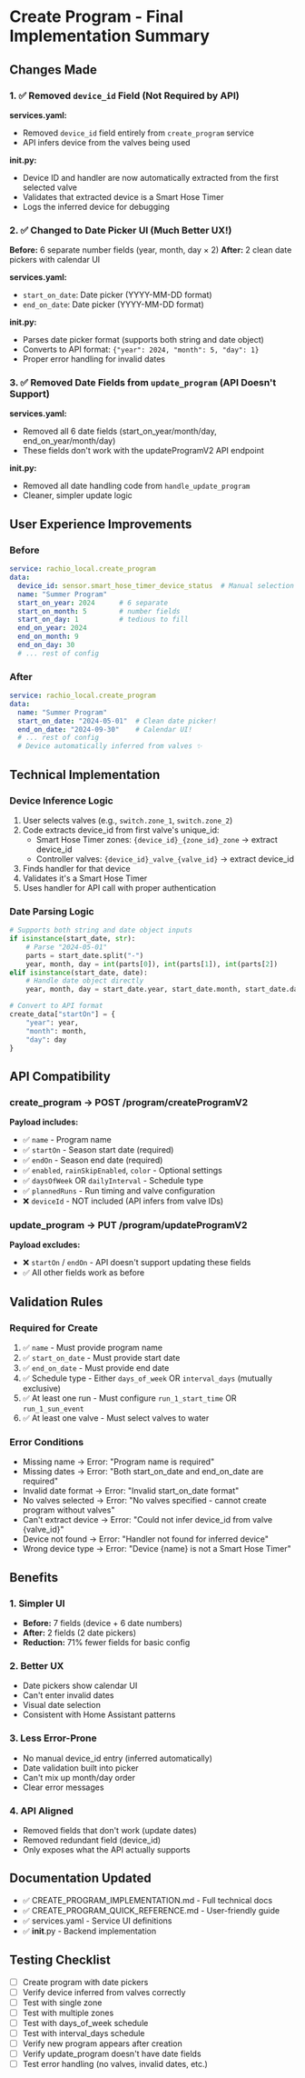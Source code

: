 # Create Program - Final Implementation Summary

## Changes Made

### 1. ✅ Removed `device_id` Field (Not Required by API)
**services.yaml:**
- Removed `device_id` field entirely from `create_program` service
- API infers device from the valves being used

**__init__.py:**
- Device ID and handler are now automatically extracted from the first selected valve
- Validates that extracted device is a Smart Hose Timer
- Logs the inferred device for debugging

### 2. ✅ Changed to Date Picker UI (Much Better UX!)
**Before:** 6 separate number fields (year, month, day × 2)
**After:** 2 clean date pickers with calendar UI

**services.yaml:**
- `start_on_date`: Date picker (YYYY-MM-DD format)
- `end_on_date`: Date picker (YYYY-MM-DD format)

**__init__.py:**
- Parses date picker format (supports both string and date object)
- Converts to API format: `{"year": 2024, "month": 5, "day": 1}`
- Proper error handling for invalid dates

### 3. ✅ Removed Date Fields from `update_program` (API Doesn't Support)
**services.yaml:**
- Removed all 6 date fields (start_on_year/month/day, end_on_year/month/day)
- These fields don't work with the updateProgramV2 API endpoint

**__init__.py:**
- Removed all date handling code from `handle_update_program`
- Cleaner, simpler update logic

## User Experience Improvements

### Before
```yaml
service: rachio_local.create_program
data:
  device_id: sensor.smart_hose_timer_device_status  # Manual selection
  name: "Summer Program"
  start_on_year: 2024      # 6 separate
  start_on_month: 5        # number fields
  start_on_day: 1          # tedious to fill
  end_on_year: 2024
  end_on_month: 9
  end_on_day: 30
  # ... rest of config
```

### After
```yaml
service: rachio_local.create_program
data:
  name: "Summer Program"
  start_on_date: "2024-05-01"  # Clean date picker!
  end_on_date: "2024-09-30"    # Calendar UI!
  # ... rest of config
  # Device automatically inferred from valves ✨
```

## Technical Implementation

### Device Inference Logic
1. User selects valves (e.g., `switch.zone_1`, `switch.zone_2`)
2. Code extracts device_id from first valve's unique_id:
   - Smart Hose Timer zones: `{device_id}_{zone_id}_zone` → extract device_id
   - Controller valves: `{device_id}_valve_{valve_id}` → extract device_id
3. Finds handler for that device
4. Validates it's a Smart Hose Timer
5. Uses handler for API call with proper authentication

### Date Parsing Logic
```python
# Supports both string and date object inputs
if isinstance(start_date, str):
    # Parse "2024-05-01"
    parts = start_date.split("-")
    year, month, day = int(parts[0]), int(parts[1]), int(parts[2])
elif isinstance(start_date, date):
    # Handle date object directly
    year, month, day = start_date.year, start_date.month, start_date.day

# Convert to API format
create_data["startOn"] = {
    "year": year,
    "month": month,
    "day": day
}
```

## API Compatibility

### create_program → POST /program/createProgramV2
**Payload includes:**
- ✅ `name` - Program name
- ✅ `startOn` - Season start date (required)
- ✅ `endOn` - Season end date (required)
- ✅ `enabled`, `rainSkipEnabled`, `color` - Optional settings
- ✅ `daysOfWeek` OR `dailyInterval` - Schedule type
- ✅ `plannedRuns` - Run timing and valve configuration
- ❌ `deviceId` - NOT included (API infers from valve IDs)

### update_program → PUT /program/updateProgramV2
**Payload excludes:**
- ❌ `startOn` / `endOn` - API doesn't support updating these fields
- ✅ All other fields work as before

## Validation Rules

### Required for Create
1. ✅ `name` - Must provide program name
2. ✅ `start_on_date` - Must provide start date
3. ✅ `end_on_date` - Must provide end date
4. ✅ Schedule type - Either `days_of_week` OR `interval_days` (mutually exclusive)
5. ✅ At least one run - Must configure `run_1_start_time` OR `run_1_sun_event`
6. ✅ At least one valve - Must select valves to water

### Error Conditions
- Missing name → Error: "Program name is required"
- Missing dates → Error: "Both start_on_date and end_on_date are required"
- Invalid date format → Error: "Invalid start_on_date format"
- No valves selected → Error: "No valves specified - cannot create program without valves"
- Can't extract device → Error: "Could not infer device_id from valve {valve_id}"
- Device not found → Error: "Handler not found for inferred device"
- Wrong device type → Error: "Device {name} is not a Smart Hose Timer"

## Benefits

### 1. Simpler UI
- **Before:** 7 fields (device + 6 date numbers)
- **After:** 2 fields (2 date pickers)
- **Reduction:** 71% fewer fields for basic config

### 2. Better UX
- Date pickers show calendar UI
- Can't enter invalid dates
- Visual date selection
- Consistent with Home Assistant patterns

### 3. Less Error-Prone
- No manual device_id entry (inferred automatically)
- Date validation built into picker
- Can't mix up month/day order
- Clear error messages

### 4. API Aligned
- Removed fields that don't work (update dates)
- Removed redundant field (device_id)
- Only exposes what the API actually supports

## Documentation Updated
- ✅ CREATE_PROGRAM_IMPLEMENTATION.md - Full technical docs
- ✅ CREATE_PROGRAM_QUICK_REFERENCE.md - User-friendly guide
- ✅ services.yaml - Service UI definitions
- ✅ __init__.py - Backend implementation

## Testing Checklist
- [ ] Create program with date pickers
- [ ] Verify device inferred from valves correctly
- [ ] Test with single zone
- [ ] Test with multiple zones
- [ ] Test with days_of_week schedule
- [ ] Test with interval_days schedule
- [ ] Verify new program appears after creation
- [ ] Verify update_program doesn't have date fields
- [ ] Test error handling (no valves, invalid dates, etc.)
